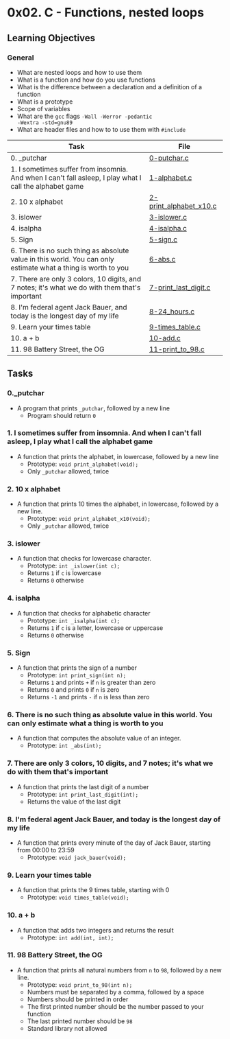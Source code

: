 # 0x02. C - Functions, nested loops
## Learning Objectives

### General
* What are nested loops and how to use them
* What is a function and how do you use functions
* What is the difference between a declaration and a definition of a function
* What is a prototype
* Scope of variables
* What are the <code>gcc</code> flags <code>-Wall -Werror -pedantic -Wextra -std=gnu89</code>
* What are header files and how to to use them with <code>#include</code>

| Task | File |
| ---- | ---- |
| 0. _putchar | [0-putchar.c](./0-putchar.c) |
| 1. I sometimes suffer from insomnia. And when I can't fall asleep, I play what I call the alphabet game | [1-alphabet.c](./1-alphabet.c) |
| 2. 10 x alphabet | [2-print_alphabet_x10.c](./2-print_alphabet_x10.c) |
| 3. islower | [3-islower.c](./3-islower.c) |
| 4. isalpha | [4-isalpha.c](./4-isalpha.c) |
| 5. Sign | [5-sign.c](./5-sign.c) |
| 6. There is no such thing as absolute value in this world. You can only estimate what a thing is worth to you | [6-abs.c](./6-abs.c) |
| 7. There are only 3 colors, 10 digits, and 7 notes; it's what we do with them that's important | [7-print_last_digit.c](./7-print_last_digit.c) |
| 8. I'm federal agent Jack Bauer, and today is the longest day of my life | [8-24_hours.c](./8-24_hours.c) |
| 9. Learn your times table | [9-times_table.c](./9-times_table.c) |
| 10. a + b | [10-add.c](./10-add.c) |
| 11. 98 Battery Street, the OG | [11-print_to_98.c](./11-print_to_98.c) |

## Tasks
### 0.\_putchar
* A program that prints `_putchar`, followed by a new line
	* Program should return `0`
### 1. I sometimes suffer from insomnia. And when I can't fall asleep, I play what I call the alphabet game
* A function that prints the alphabet, in lowercase, followed by a new line
	* Prototype: `void print_alphabet(void);`
	* Only `_putchar` allowed, twice
### 2. 10 x alphabet
* A function that prints 10 times the alphabet, in lowercase, followed by a new line.
	* Prototype: `void print_alphabet_x10(void);`
	* Only `_putchar` allowed, twice
### 3. islower
* A function that checks for lowercase character.
	* Prototype: `int _islower(int c);`
	* Returns `1` if `c` is lowercase
	* Returns `0` otherwise
### 4. isalpha
* A function that checks for alphabetic character
	* Prototype: `int _isalpha(int c);`
	* Returns `1` if `c` is a letter, lowercase or uppercase
	* Returns `0` otherwise
### 5. Sign
* A function that prints the sign of a number
	* Prototype: `int print_sign(int n);`
	* Returns `1` and prints `+` if `n` is greater than zero
	* Returns `0` and prints `0` if `n` is zero
	* Returns `-1` and prints `-` if `n` is less than zero
### 6. There is no such thing as absolute value in this world. You can only estimate what a thing is worth to you
* A function that computes the absolute value of an integer.
	* Prototype: `int _abs(int);`
### 7. There are only 3 colors, 10 digits, and 7 notes; it's what we do with them that's important
* A function that prints the last digit of a number
	* Prototype: `int print_last_digit(int);`
	* Returns the value of the last digit
### 8. I'm federal agent Jack Bauer, and today is the longest day of my life
* A function that prints every minute of the day of Jack Bauer, starting from 00:00 to 23:59
	* Prototype: `void jack_bauer(void);`
### 9. Learn your times table
* A function that prints the 9 times table, starting with 0
	* Prototype: `void times_table(void);`
### 10. a + b
* A function that adds two integers and returns the result
	* Prototype: `int add(int, int);`
### 11. 98 Battery Street, the OG
* A function that prints all natural numbers from `n` to `98`, followed by a new line.
	* Prototype: `void print_to_98(int n);`
	* Numbers must be separated by a comma, followed by a space
	* Numbers should be printed in order
	* The first printed number should be the number passed to your function
	* The last printed number should be `98`
	* Standard library not allowed

